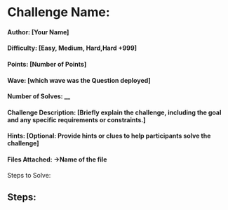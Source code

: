 # Challenge Name: 
#### Author: [Your Name]

#### Difficulty: [Easy, Medium, Hard,Hard +999]

#### Points: [Number of Points]

#### Wave: [which wave was the Question deployed]
#### Number of Solves: __


#### Challenge Description: [Briefly explain the challenge, including the goal and any specific requirements or constraints.]
#### Hints: [Optional: Provide hints or clues to help participants solve the challenge]

#### Files Attached: ->Name of the file
Steps to Solve:

## Steps:

